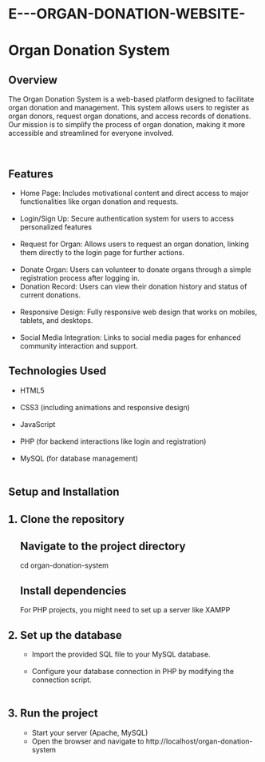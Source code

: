# E---ORGAN-DONATION-WEBSITE-
<h1> Organ Donation System </h1>


<h2> Overview </h2>
<p> The Organ Donation System is a web-based platform designed to facilitate organ donation and management. This system allows users to register as organ donors, request organ donations, and access records of donations. Our mission is to simplify the process of organ donation, making it more accessible and streamlined for everyone involved.</p> <br> 
<h2> Features </h2>
<ul> 
<li> Home Page: Includes motivational content and direct access to major functionalities like organ donation and requests.</li> <br>
<li> Login/Sign Up: Secure authentication system for users to access personalized features</li><br>
<li> Request for Organ: Allows users to request an organ donation, linking them directly to the login page for further actions.</li> <br>
<li> Donate Organ: Users can volunteer to donate organs through a simple registration process after logging in.</li>
<li> Donation Record: Users can view their donation history and status of current donations.</li><br>
<li> Responsive Design: Fully responsive web design that works on mobiles, tablets, and desktops.</li><br>
<li> Social Media Integration: Links to social media pages for enhanced community interaction and support.</li>
</ul>

<h2> Technologies Used </h2>
<ul>
<li> HTML5 </li> <br>
<li> CSS3 (including animations and responsive design)</li> <br> 
<li> JavaScript </li> <br>
<li> PHP (for backend interactions like login and registration)</li> <br>
<li> MySQL (for database management) </li> <br>
</ul>

<h2> Setup and Installation </h2>
<ol> 
<h2> <li> Clone the repository</li> </h2>
<h2> Navigate to the project directory </h2>
<p> cd organ-donation-system </p>
<h2> Install dependencies </h2>
<p> For PHP projects, you might need to set up a server like XAMPP </p>

<h2 ><li> Set up the database</li> </h2>
<ul>
<li> Import the provided SQL file to your MySQL database.</li> <br>
<li>Configure your database connection in PHP by modifying the connection script.</li> <br> 
</ul>

<h2> <li> Run the project </li> </h2>
<ul>
<li> Start your server (Apache, MySQL) </li>
<li> Open the browser and navigate to http://localhost/organ-donation-system</li>
</ul>
</ol>


